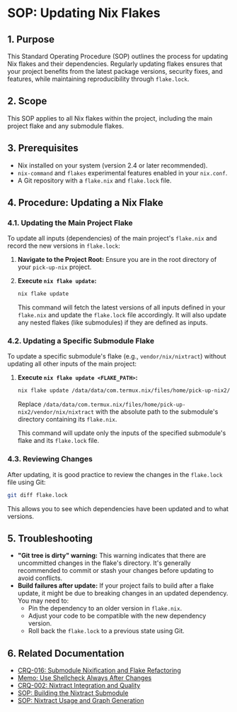 # SOP: Updating Nix Flakes

## 1. Purpose

This Standard Operating Procedure (SOP) outlines the process for updating Nix flakes and their dependencies. Regularly updating flakes ensures that your project benefits from the latest package versions, security fixes, and features, while maintaining reproducibility through `flake.lock`.

## 2. Scope

This SOP applies to all Nix flakes within the project, including the main project flake and any submodule flakes.

## 3. Prerequisites

*   Nix installed on your system (version 2.4 or later recommended).
*   `nix-command` and `flakes` experimental features enabled in your `nix.conf`.
*   A Git repository with a `flake.nix` and `flake.lock` file.

## 4. Procedure: Updating a Nix Flake

### 4.1. Updating the Main Project Flake

To update all inputs (dependencies) of the main project's `flake.nix` and record the new versions in `flake.lock`:

1.  **Navigate to the Project Root:**
    Ensure you are in the root directory of your `pick-up-nix` project.

2.  **Execute `nix flake update`:**
    ```bash
    nix flake update
    ```
    This command will fetch the latest versions of all inputs defined in your `flake.nix` and update the `flake.lock` file accordingly. It will also update any nested flakes (like submodules) if they are defined as inputs.

### 4.2. Updating a Specific Submodule Flake

To update a specific submodule's flake (e.g., `vendor/nix/nixtract`) without updating all other inputs of the main project:

1.  **Execute `nix flake update <FLAKE_PATH>`:**
    ```bash
    nix flake update /data/data/com.termux.nix/files/home/pick-up-nix2/vendor/nix/nixtract
    ```
    Replace `/data/data/com.termux.nix/files/home/pick-up-nix2/vendor/nix/nixtract` with the absolute path to the submodule's directory containing its `flake.nix`.

    This command will update only the inputs of the specified submodule's flake and its `flake.lock` file.

### 4.3. Reviewing Changes

After updating, it is good practice to review the changes in the `flake.lock` file using Git:

```bash
git diff flake.lock
```

This allows you to see which dependencies have been updated and to what versions.

## 5. Troubleshooting

*   **"Git tree is dirty" warning:** This warning indicates that there are uncommitted changes in the flake's directory. It's generally recommended to commit or stash your changes before updating to avoid conflicts.
*   **Build failures after update:** If your project fails to build after a flake update, it might be due to breaking changes in an updated dependency. You may need to:
    *   Pin the dependency to an older version in `flake.nix`.
    *   Adjust your code to be compatible with the new dependency version.
    *   Roll back the `flake.lock` to a previous state using Git.

## 6. Related Documentation

*   [CRQ-016: Submodule Nixification and Flake Refactoring](docs/crqs/CRQ_016_Submodule_Nixification.md)
*   [Memo: Use Shellcheck Always After Changes](docs/memos/Shellcheck_Always_After_Changes.md)
*   [CRQ-002: Nixtract Integration and Quality](docs/crqs/CRQ_002_Nixtract_Integration_and_Quality.md)
*   [SOP: Building the Nixtract Submodule](docs/sops/SOP_Build_Nixtract_Submodule.md)
*   [SOP: Nixtract Usage and Graph Generation](docs/sops/SOP_Nixtract_Usage.md)
